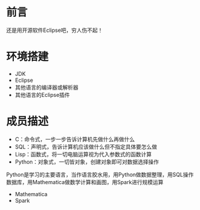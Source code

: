 #  前言

还是用开源软件Eclipse吧，穷人伤不起！

# 环境搭建

- JDK
- Eclipse
- 其他语言的编译器或解析器
- 其他语言的Eclipse插件

# 成员描述

- C：命令式，一步一步告诉计算机先做什么再做什么 
- SQL：声明式，告诉计算机应该做什么但不指定具体要怎么做 
- Lisp：函数式，将一切电脑运算视为代入参数式的函数计算 
- Python：对象式，一切皆对象，创建对象即可对数据选择操作

Python是学习的主要语言，当作语言胶水用，用Python做数据整理，用SQL操作数据库，用Mathematica做数学计算和画图，用Spark进行规模运算

- Mathematica
- Spark
